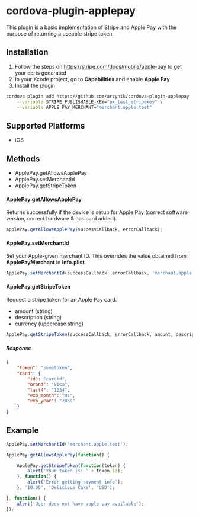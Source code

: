 # cordova-plugin-applepay

This plugin is a basic implementation of Stripe and Apple Pay with the purpose of returning a useable stripe token.


## Installation

1. Follow the steps on https://stripe.com/docs/mobile/apple-pay to get your certs generated
2. In your Xcode project, go to **Capabilities** and enable **Apple Pay**
3. Install the plugin
```sh
cordova plugin add https://github.com/arzynik/cordova-plugin-applepay  \
	--variable STRIPE_PUBLISHABLE_KEY="pk_test_stripekey" \
	--variable APPLE_PAY_MERCHANT="merchant.apple.test"
```

## Supported Platforms

- iOS

## Methods

- ApplePay.getAllowsApplePay
- ApplePay.setMerchantId
- ApplePay.getStripeToken

#### ApplePay.getAllowsApplePay

Returns successfully if the device is setup for Apple Pay (correct software version, correct hardware & has card added).

```js
ApplePay.getAllowsApplePay(successCallback, errorCallback);
```

#### ApplePay.setMerchantId

Set your Apple-given merchant ID. This overrides the value obtained from **ApplePayMerchant** in **Info.plist**.

```js
ApplePay.setMerchantId(successCallback, errorCallback, 'merchant.apple.test');
```

#### ApplePay.getStripeToken

Request a stripe token for an Apple Pay card. 
- amount (string)
- description (string)
- currency (uppercase string)

```js
ApplePay.getStripeToken(successCallback, errorCallback, amount, description, currency);
```

##### Response
```json
{
	"token": "sometoken",
	"card": {
		"id": "cardid",
		"brand": "Visa",
		"last4": "1234",
		"exp_month": "01",
		"exp_year": "2050"
	}
}
```

## Example

```js
ApplePay.setMerchantId('merchant.apple.test');

ApplePay.getAllowsApplePay(function() {

	ApplePay.getStripeToken(function(token) {
		alert('Your token is: ' + token.id);
	}, function() {
		alert('Error getting payment info');
	}, '10.00', 'Delicious Cake', 'USD');

}, function() {
	alert('User does not have apple pay available');
});

```